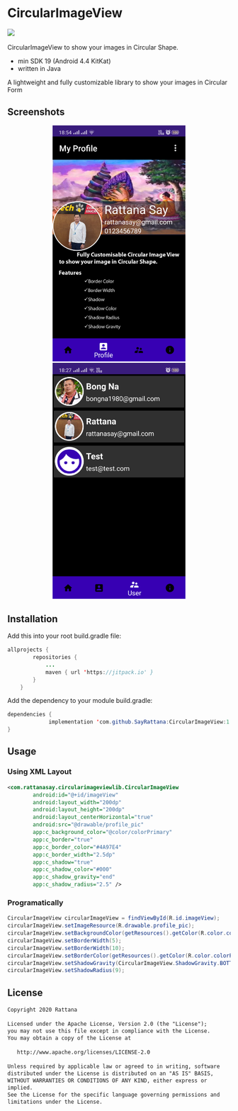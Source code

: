 # CircularImageView
[![](https://jitpack.io/v/SayRattana/CircularImageView.svg)](https://jitpack.io/#SayRattana/CircularImageView)


CircularImageView to show your images in Circular Shape.
* min SDK 19 (Android 4.4 KitKat)
* written in Java

A lightweight and fully customizable library to show your images in Circular Form

## Screenshots
<div align="center">
    <img src="https://github.com/SayRattana/CircularImageView/blob/master/screenshots/screen1.png" width="300px"</img> 
    <img src="https://github.com/SayRattana/CircularImageView/blob/master/screenshots/screen2.png" width="300px"</img> 
</div>

## Installation

Add this into your root build.gradle file:

```java
allprojects {
		repositories {
			...
			maven { url 'https://jitpack.io' }
		}
	}
```
Add the dependency to your module build.gradle:
```java
dependencies {
	         implementation 'com.github.SayRattana:CircularImageView:1.0.0'
}
```
## Usage
### Using XML Layout
```xml
<com.rattanasay.circularimageviewlib.CircularImageView
        android:id="@+id/imageView"
        android:layout_width="200dp"
        android:layout_height="200dp"
        android:layout_centerHorizontal="true"
        android:src="@drawable/profile_pic"
        app:c_background_color="@color/colorPrimary"
        app:c_border="true"
        app:c_border_color="#4A97E4"
        app:c_border_width="2.5dp"
        app:c_shadow="true"
        app:c_shadow_color="#000"
        app:c_shadow_gravity="end"
        app:c_shadow_radius="2.5" />
```
### Programatically
```java
CircularImageView circularImageView = findViewById(R.id.imageView);
circularImageView.setImageResource(R.drawable.profile_pic);
circularImageView.setBackgroundColor(getResources().getColor(R.color.colorPrimary));
circularImageView.setBorderWidth(5);
circularImageView.setBorderWidth(10);
circularImageView.setBorderColor(getResources().getColor(R.color.colorPrimaryDark));
circularImageView.setShadowGravity(CircularImageView.ShadowGravity.BOTTOM);
circularImageView.setShadowRadius(9);
```


## License
~~~
Copyright 2020 Rattana

Licensed under the Apache License, Version 2.0 (the "License");
you may not use this file except in compliance with the License.
You may obtain a copy of the License at

   http://www.apache.org/licenses/LICENSE-2.0

Unless required by applicable law or agreed to in writing, software
distributed under the License is distributed on an "AS IS" BASIS,
WITHOUT WARRANTIES OR CONDITIONS OF ANY KIND, either express or implied.
See the License for the specific language governing permissions and
limitations under the License.
~~~

